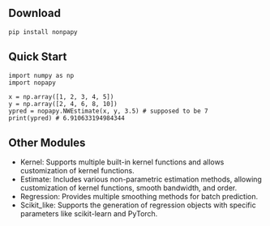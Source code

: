## Download
`
pip install nonpapy
`

## Quick Start
```
import numpy as np
import nopapy

x = np.array([1, 2, 3, 4, 5])
y = np.array([2, 4, 6, 8, 10])
ypred = nopapy.NWEstimate(x, y, 3.5) # supposed to be 7
print(ypred) # 6.910633194984344
```

## Other Modules
- Kernel: Supports multiple built-in kernel functions and allows customization of kernel functions.
- Estimate: Includes various non-parametric estimation methods, allowing customization of kernel functions, smooth bandwidth, and order.
- Regression: Provides multiple smoothing methods for batch prediction.
- Scikit_like: Supports the generation of regression objects with specific parameters like scikit-learn and PyTorch.